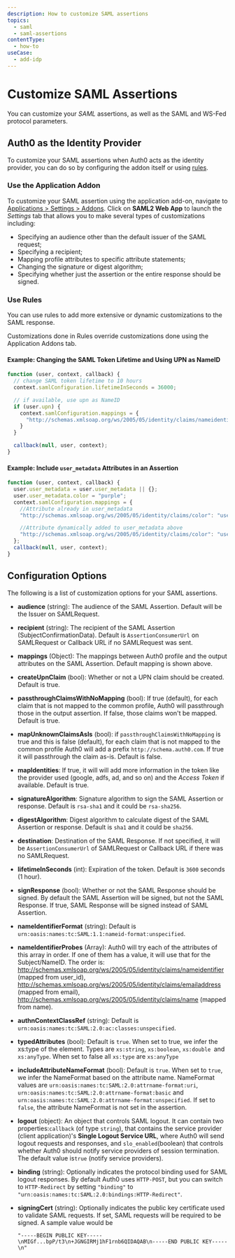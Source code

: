 ```yaml
---
description: How to customize SAML assertions
topics:
  - saml
  - saml-assertions
contentType:
  - how-to
useCase:
  - add-idp
---
```


# Customize SAML Assertions

You can customize your <dfn data-key="security-assertion-markup-language">SAML</dfn> assertions, as well as the SAML and WS-Fed protocol parameters.

## Auth0 as the Identity Provider

To customize your SAML assertions when Auth0 acts as the identity provider, you can do so by configuring the addon itself or using [rules](/rules).

### Use the Application Addon

To customize your SAML assertion using the application add-on, navigate to [Applications > Settings > Addons](${manage_url}/#/applications/${account.clientId}/addons). Click on **SAML2 Web App** to launch the *Settings* tab that allows you to make several types of customizations including:

* Specifying an audience other than the default issuer of the SAML request;
* Specifying a recipient;
* Mapping profile attributes to specific attribute statements;
* Changing the signature or digest algorithm;
* Specifying whether just the assertion or the entire response should be signed.

### Use Rules

You can use rules to add more extensive or dynamic customizations to the SAML response.

Customizations done in Rules override customizations done using the Application Addons tab.

#### Example: Changing the SAML Token Lifetime and Using UPN as NameID

```js
function (user, context, callback) {
  // change SAML token lifetime to 10 hours
  context.samlConfiguration.lifetimeInSeconds = 36000;

  // if available, use upn as NameID
  if (user.upn) {
    context.samlConfiguration.mappings = {
      "http://schemas.xmlsoap.org/ws/2005/05/identity/claims/nameidentifier": "upn"
    }
  }

  callback(null, user, context);
}
```

#### Example: Include `user_metadata` Attributes in an Assertion

```js
function (user, context, callback) {
  user.user_metadata = user.user_metadata || {};
  user.user_metadata.color = "purple";
  context.samlConfiguration.mappings = {
    //Attribute already in user_metadata
    "http://schemas.xmlsoap.org/ws/2005/05/identity/claims/color": "user_metadata.color",

    //Attribute dynamically added to user_metadata above
    "http://schemas.xmlsoap.org/ws/2005/05/identity/claims/color": "user_metadata.color",
  };
  callback(null, user, context);
}
```

## Configuration Options

The following is a list of customization options for your SAML assertions.

* **audience** (string): The audience of the SAML Assertion. Default will be the Issuer on SAMLRequest.

* **recipient** (string): The recipient of the SAML Assertion (SubjectConfirmationData). Default is `AssertionConsumerUrl` on SAMLRequest or Callback URL if no SAMLRequest was sent.

* **mappings** (Object): The mappings between Auth0 profile and the output attributes on the SAML Assertion. Default mapping is shown above.

* **createUpnClaim** (bool): Whether or not a UPN claim should be created. Default is true.

* **passthroughClaimsWithNoMapping** (bool): If true (default), for each claim that is not mapped to the common profile, Auth0 will passthrough those in the output assertion. If false, those claims won't be mapped. Default is true.

* **mapUnknownClaimsAsIs** (bool): if `passthroughClaimsWithNoMapping` is true and this is false (default), for each claim that is not mapped to the common profile Auth0 will add a prefix `http://schema.auth0.com`. If true it will passthrough the claim as-is. Default is false.

* **mapIdentities**: If true, it will will add more information in the token like the provider used (google, adfs, ad, and so on) and the <dfn data-key="access-token">Access Token</dfn> if available. Default is true.

* **signatureAlgorithm**: Signature algorithm to sign the SAML Assertion or response. Default is `rsa-sha1` and it could be `rsa-sha256`.

* **digestAlgorithm**: Digest algorithm to calculate digest of the SAML Assertion or response. Default is `sha1` and it could be `sha256`.

* **destination**: Destination of the SAML Response. If not specified, it will be `AssertionConsumerUrl` of SAMLRequest or Callback URL if there was no SAMLRequest.

* **lifetimeInSeconds** (int): Expiration of the token. Default is `3600` seconds (1 hour).

* **signResponse** (bool): Whether or not the SAML Response should be signed. By default the SAML Assertion will be signed, but not the SAML Response. If true, SAML Response will be signed instead of SAML Assertion.

* **nameIdentifierFormat** (string): Default is `urn:oasis:names:tc:SAML:1.1:nameid-format:unspecified`.

* **nameIdentifierProbes** (Array): Auth0 will try each of the attributes of this array in order. If one of them has a value, it will use that for the Subject/NameID. The order is: http://schemas.xmlsoap.org/ws/2005/05/identity/claims/nameidentifier (mapped from user_id), http://schemas.xmlsoap.org/ws/2005/05/identity/claims/emailaddress (mapped from email), http://schemas.xmlsoap.org/ws/2005/05/identity/claims/name (mapped from name).

* **authnContextClassRef** (string): Default is `urn:oasis:names:tc:SAML:2.0:ac:classes:unspecified`.

* **typedAttributes** (bool): Default is `true`. When set to true, we infer the xs:type of the element. Types are `xs:string`, `xs:boolean`, `xs:double `and `xs:anyType`. When set to false all `xs:type` are `xs:anyType`

* **includeAttributeNameFormat** (bool): Default is `true`. When set to `true`, we infer the NameFormat based on the attribute name. NameFormat values are `urn:oasis:names:tc:SAML:2.0:attrname-format:uri`, `urn:oasis:names:tc:SAML:2.0:attrname-format:basic` and `urn:oasis:names:tc:SAML:2.0:attrname-format:unspecified`. If set to `false`, the attribute NameFormat is not set in the assertion.

* **logout** (object): An object that controls SAML logout. It can contain two properties:`callback` (of type `string`), that contains the service provider (client application)'s **Single Logout Service URL**, where Auth0 will send logout requests and responses, and `slo_enabled`(boolean) that controls whether Auth0 should notify service providers of session termination. The default value is`true` (notify service providers).

* **binding** (string): Optionally indicates the protocol binding used for SAML logout responses. By default Auth0 uses `HTTP-POST`, but you can switch to `HTTP-Redirect` by setting `"binding"` to `"urn:oasis:names:tc:SAML:2.0:bindings:HTTP-Redirect"`.

* **signingCert** (string): Optionally indicates the public key certificate used to validate SAML requests. If set, SAML requests will be required to be signed. A sample value would be

  ```
  "-----BEGIN PUBLIC KEY-----\nMIGf...bpP/t3\n+JGNGIRMj1hF1rnb6QIDAQAB\n-----END PUBLIC KEY-----\n"
  ```

